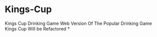 # Kings-Cup
Kings Cup Drinking Game
Web Version Of The Popular Drinking Game Kings Cup
Will be Refactored *
